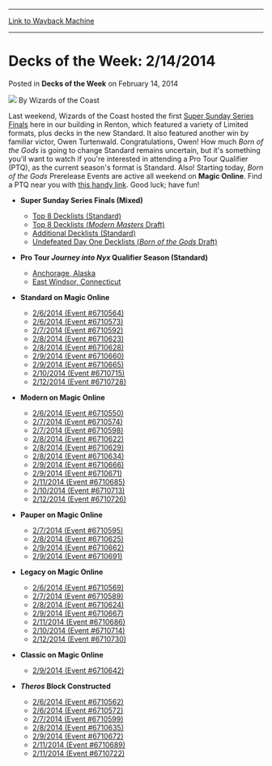 
---
[Link to Wayback Machine](https://web.archive.org/web/20220119150351/https://magic.wizards.com/en/articles/archive/decks-week-2142014-2014-02-14)

[_metadata_:author]:- "Wizards of the Coast"
[_metadata_:description]:- "Last weekend, Wizards of the Coast hosted the first Super Sunday Series Finals here in our building in Renton, which featured a variety of Limited formats, plus decks in the new Standard. It also featured another win by familiar victor, Owen Turtenwald. Congratulations, Owen! How much Born of the Gods is going to change Standard remains uncertain, but it's something you'll"
[_metadata_:generator]:- "Drupal 7 (http://drupal.org)"
[_metadata_:node]:- "598736"
[_metadata_:publish_date]:- "2014-02-14"
[_metadata_:source]:- "div-main-content"
[_metadata_:title]:- "Decks of the Week: 2/14/2014"
[_metadata_:wayback_capture_timestamp]:- "2022-01-19 15:03:51"
[_metadata_:wayback_raw_url]:- "https://web.archive.org/web/20220119150351id_/https://magic.wizards.com/en/articles/archive/decks-week-2142014-2014-02-14"
[_metadata_:wayback_url]:- "https://magic.wizards.com/en/articles/archive/decks-week-2142014-2014-02-14"
---


Decks of the Week: 2/14/2014
============================



 Posted in **Decks of the Week**
 on February 14, 2014 






![](https://media.magic.wizards.com/styles/auth_small/public/images/person/wizards_author.jpg)
By Wizards of the Coast












Last weekend, Wizards of the Coast hosted the first [Super Sunday Series Finals](/en/events/coverage/owen-smashes-first-ever-super-sunday-series) here in our building in Renton, which featured a variety of Limited formats, plus decks in the new Standard. It also featured another win by familiar victor, Owen Turtenwald. Congratulations, Owen! How much *Born of the Gods* is going to change Standard remains uncertain, but it's something you'll want to watch if you're interested in attending a Pro Tour Qualifier (PTQ), as the current season's format is Standard. Also! Starting today, *Born of the Gods* Prerelease Events are active all weekend on **Magic Online**. Find a PTQ near you with [this handy link](https://www.wizards.com/Magic/TCG/Events.aspx?x=mtg/event/protour/qualifierlist#jou). Good luck; have fun!


* **Super Sunday Series Finals (Mixed)**
	+ [Top 8 Decklists (Standard)](/en/events/coverage/owen-smashes-first-ever-super-sunday-series)
	+ [Top 8 Decklists (*Modern Masters* Draft)](/en/events/coverage/owen-smashes-first-ever-super-sunday-series)
	+ [Additional Decklists (Standard)](/en/events/coverage/owen-smashes-first-ever-super-sunday-series)
	+ [Undefeated Day One Decklists (*Born of the Gods* Draft)](/en/articles/archive/event-coverage/day-2-coverage-super-sunday-series-championship-2014-02-09)
* **Pro Tour *Journey into Nyx* Qualifier Season (Standard)** 
	+ [Anchorage, Alaska](/en/articles/archive/event-coverage/pro-tour-journey-nyx-qualifier-season-top-8-standard-decklists-201-1)
	+ [East Windsor, Connecticut](/en/articles/archive/event-coverage/pro-tour-journey-nyx-qualifier-season-top-8-standard-decklists-201-2)
* **Standard on Magic Online**
	+ [2/6/2014 (Event #6710564)](http://archive.wizards.com/Magic/Digital/MagicOnlineTourn.aspx?x=mtg/digital/magiconline/tourn/6710564)
	+ [2/6/2014 (Event #6710573)](http://archive.wizards.com/Magic/Digital/MagicOnlineTourn.aspx?x=mtg/digital/magiconline/tourn/6710573)
	+ [2/7/2014 (Event #6710592)](http://archive.wizards.com/Magic/Digital/MagicOnlineTourn.aspx?x=mtg/digital/magiconline/tourn/6710592)
	+ [2/8/2014 (Event #6710623)](http://archive.wizards.com/Magic/Digital/MagicOnlineTourn.aspx?x=mtg/digital/magiconline/tourn/6710623)
	+ [2/8/2014 (Event #6710628)](http://archive.wizards.com/Magic/Digital/MagicOnlineTourn.aspx?x=mtg/digital/magiconline/tourn/6710628)
	+ [2/9/2014 (Event #6710660)](http://archive.wizards.com/Magic/Digital/MagicOnlineTourn.aspx?x=mtg/digital/magiconline/tourn/6710660)
	+ [2/9/2014 (Event #6710665)](http://archive.wizards.com/Magic/Digital/MagicOnlineTourn.aspx?x=mtg/digital/magiconline/tourn/6710665)
	+ [2/10/2014 (Event #6710715)](http://archive.wizards.com/Magic/Digital/MagicOnlineTourn.aspx?x=mtg/digital/magiconline/tourn/6710715)
	+ [2/12/2014 (Event #6710728)](http://archive.wizards.com/Magic/Digital/MagicOnlineTourn.aspx?x=mtg/digital/magiconline/tourn/6710728)
* **Modern on Magic Online**
	+ [2/6/2014 (Event #6710550)](http://archive.wizards.com/Magic/Digital/MagicOnlineTourn.aspx?x=mtg/digital/magiconline/tourn/6710550)
	+ [2/7/2014 (Event #6710574)](http://archive.wizards.com/Magic/Digital/MagicOnlineTourn.aspx?x=mtg/digital/magiconline/tourn/6710574)
	+ [2/7/2014 (Event #6710598)](http://archive.wizards.com/Magic/Digital/MagicOnlineTourn.aspx?x=mtg/digital/magiconline/tourn/6710598)
	+ [2/8/2014 (Event #6710622)](http://archive.wizards.com/Magic/Digital/MagicOnlineTourn.aspx?x=mtg/digital/magiconline/tourn/6710622)
	+ [2/8/2014 (Event #6710629)](http://archive.wizards.com/Magic/Digital/MagicOnlineTourn.aspx?x=mtg/digital/magiconline/tourn/6710629)
	+ [2/8/2014 (Event #6710634)](http://archive.wizards.com/Magic/Digital/MagicOnlineTourn.aspx?x=mtg/digital/magiconline/tourn/6710634)
	+ [2/9/2014 (Event #6710666)](http://archive.wizards.com/Magic/Digital/MagicOnlineTourn.aspx?x=mtg/digital/magiconline/tourn/6710666)
	+ [2/9/2014 (Event #6710671)](http://archive.wizards.com/Magic/Digital/MagicOnlineTourn.aspx?x=mtg/digital/magiconline/tourn/6710671)
	+ [2/11/2014 (Event #6710685)](http://archive.wizards.com/Magic/Digital/MagicOnlineTourn.aspx?x=mtg/digital/magiconline/tourn/6710685)
	+ [2/10/2014 (Event #6710713)](http://archive.wizards.com/Magic/Digital/MagicOnlineTourn.aspx?x=mtg/digital/magiconline/tourn/6710713)
	+ [2/12/2014 (Event #6710726)](http://archive.wizards.com/Magic/Digital/MagicOnlineTourn.aspx?x=mtg/digital/magiconline/tourn/6710726)
* **Pauper on Magic Online** 
	+ [2/7/2014 (Event #6710595)](http://archive.wizards.com/Magic/Digital/MagicOnlineTourn.aspx?x=mtg/digital/magiconline/tourn/6710595)
	+ [2/8/2014 (Event #6710625)](http://archive.wizards.com/Magic/Digital/MagicOnlineTourn.aspx?x=mtg/digital/magiconline/tourn/6710625)
	+ [2/9/2014 (Event #6710662)](http://archive.wizards.com/Magic/Digital/MagicOnlineTourn.aspx?x=mtg/digital/magiconline/tourn/6710662)
	+ [2/9/2014 (Event #6710691)](http://archive.wizards.com/Magic/Digital/MagicOnlineTourn.aspx?x=mtg/digital/magiconline/tourn/6710691)
* **Legacy on Magic Online**
	+ [2/6/2014 (Event #6710569)](http://archive.wizards.com/Magic/Digital/MagicOnlineTourn.aspx?x=mtg/digital/magiconline/tourn/6710569)
	+ [2/7/2014 (Event #6710589)](http://archive.wizards.com/Magic/Digital/MagicOnlineTourn.aspx?x=mtg/digital/magiconline/tourn/6710589)
	+ [2/8/2014 (Event #6710624)](http://archive.wizards.com/Magic/Digital/MagicOnlineTourn.aspx?x=mtg/digital/magiconline/tourn/6710624)
	+ [2/9/2014 (Event #6710667)](http://archive.wizards.com/Magic/Digital/MagicOnlineTourn.aspx?x=mtg/digital/magiconline/tourn/6710667)
	+ [2/11/2014 (Event #6710686)](http://archive.wizards.com/Magic/Digital/MagicOnlineTourn.aspx?x=mtg/digital/magiconline/tourn/6710686)
	+ [2/10/2014 (Event #6710714)](http://archive.wizards.com/Magic/Digital/MagicOnlineTourn.aspx?x=mtg/digital/magiconline/tourn/6710714)
	+ [2/12/2014 (Event #6710730)](http://archive.wizards.com/Magic/Digital/MagicOnlineTourn.aspx?x=mtg/digital/magiconline/tourn/6710730)

* **Classic on Magic Online** 
	+ [2/9/2014 (Event #6710642)](http://archive.wizards.com/Magic/Digital/MagicOnlineTourn.aspx?x=mtg/digital/magiconline/tourn/6710642)
* ***Theros* Block Constructed** 
	+ [2/6/2014 (Event #6710562)](http://archive.wizards.com/Magic/Digital/MagicOnlineTourn.aspx?x=mtg/digital/magiconline/tourn/6710562)
	+ [2/6/2014 (Event #6710572)](http://archive.wizards.com/Magic/Digital/MagicOnlineTourn.aspx?x=mtg/digital/magiconline/tourn/6710572)
	+ [2/7/2014 (Event #6710599)](http://archive.wizards.com/Magic/Digital/MagicOnlineTourn.aspx?x=mtg/digital/magiconline/tourn/6710599)
	+ [2/8/2014 (Event #6710635)](http://archive.wizards.com/Magic/Digital/MagicOnlineTourn.aspx?x=mtg/digital/magiconline/tourn/6710635)
	+ [2/9/2014 (Event #6710672)](http://archive.wizards.com/Magic/Digital/MagicOnlineTourn.aspx?x=mtg/digital/magiconline/tourn/6710672)
	+ [2/11/2014 (Event #6710689)](http://archive.wizards.com/Magic/Digital/MagicOnlineTourn.aspx?x=mtg/digital/magiconline/tourn/6710689)
	+ [2/11/2014 (Event #6710722)](http://archive.wizards.com/Magic/Digital/MagicOnlineTourn.aspx?x=mtg/digital/magiconline/tourn/6710722)






